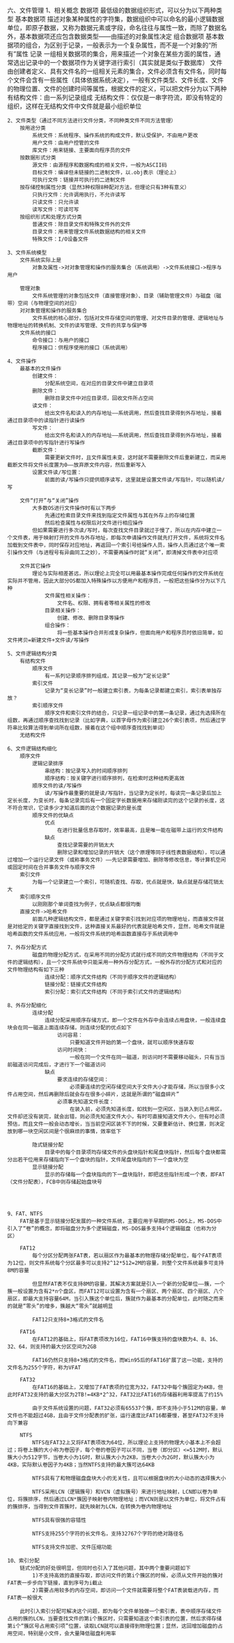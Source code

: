 六、文件管理
  1、相关概念
		数据项
			最低级的数据组织形式，可以分为以下两种类型
				基本数据项
					描述对象某种属性的字符集，数据组织中可以命名的最小逻辑数据单位，即原子数据，又称为数据元素或字段，命名往往与属性一致，而除了数据名外，基本数据项还应包含数据类型——由描述的对象属性决定
				组合数据项
					基本数据项的组合，为区别于记录，一般表示为一个复杂属性，而不是一个对象的“所有”属性
		记录
			一组相关数据项的集合，用来描述一个对象在某些方面的属性，通常选出记录中的一个数据项作为关键字进行索引（其实就是类似于数据库）
		文件
			由创建者定义、具有文件名的一组相关元素的集合，文件必须含有文件名，同时每个文件会含有一些属性（具体依据系统决定），一般有文件类型、文件长度、文件的物理位置、文件的创建时间等属性，根据文件的定义，可以把文件分为以下两种
				有结构文件：由一系列记录组成
				无结构文件：仅仅是一串字符流，即没有特定的组织，这样在无结构文件中文件就是最小组织单位
	
	2、文件类型（通过不同方法进行文件分类，不同种类文件不同方法管理）
		按用途分类
			系统文件：系统程序、操作系统的构成文件，默认受保护，不由用户更改
			用户文件：由用户控管的文件
			库文件：用来链接、主要面向程序员的文件
		按数据形式分类
			源文件：由源程序和数据构成的相关文件，一般为ASCII码
			目标文件：编译但未链接的二进制文件，以.obj表示（理论上）
			可执行文件：链接并可执行的二进制文件
		按存储控制属性分类（显然3种权限8种配对方法，但理论只有3种有意义）
			只执行文件：允许调用执行，不允许读写
			只读文件：只允许读
			读写文件：可读可写
		按组织形式和处理方式分类
			普通文件：除目录文件和特殊文件外的文件
			目录文件：用来管理文件系统数据结构的相关文件
			特殊文件：I/O设备文件
		
	3、文件系统模型
		文件系统实际上是
			对象及属性->对对象管理和操作的服务集合（系统调用）->文件系统接口->程序与用户
			
		管理对象
			文件系统管理的对象包括文件（直接管理对象）、目录（辅助管理文件）与磁盘（磁带）空间（与物理空间的对应）
		对对象管理和操作的服务集合
			文件系统的核心部分，包括对文件存储空间的管理、对文件目录的管理、逻辑地址与物理地址的转换机制、文件的读写管理、文件的共享与保护等
		文件系统的接口
			命令接口：与用户的接口
			程序接口：供程序使用的接口（系统调用）
		
	4、文件操作
		最基本的文件操作
			创建文件：
				分配系统空间，在对应的目录文件中建立目录项
			删除文件：
				删除目录文件中对应目录项，回收文件所占空间
			读文件：
				给出文件名和读入的内存地址——系统调用，然后查找目录得到外存地址，接着通过目录项中的读指针进行读操作
			写文件：
				给出文件名和读入的内存地址——系统调用，然后查找目录得到外存地址，接着通过目录项中的写指针进行写操作
			截断文件：
				需要更新文件时，且文件属性未变，这时就不需要删除文件后重新建立，而采用截断文件将文件长度置为0——放弃原文件内容，然后重新写入
			设置文件读/写位置：
				前面的读/写操作只提供顺序读写，这里就是设置文件读/写指针，可以随机读/写
				
		文件“打开”与“关闭”操作
			大多数OS进行文件操作时有以下两步
				先通过检索目录文件来找到指定文件属性与其在外存上的存储位置
				然后检查属性与权限后对文件进行相应操作
			但如果需要进行多次读/写时，每次查找文件目录就过于慢了，所以在内存中建立一个文件表，用于映射打开的文件与外存地址，即每次申请操作文件就先打开文件，系统将文件名加载到文件表中，同时保存对应地址，再返回一个索引号给操作人员，操作人员通过这个唯一索引操作文件（与进程号有异曲同工之妙），不需要再操作时就“关闭”，即清掉文件表中对应项
		
		文件其它操作
			理论与实际相差甚远，所以理论上完全可以用最基本操作完成任何操作的文件系统在实际并不管用，因此大部分OS都加入特殊操作以方便用户和程序员，一般把这些操作分为以下几种
				文件属性相关操作：
					文件名、权限、拥有者等相关属性的修改
				目录相关操作：
					创建、修改、删除目录等操作
				组合操作：
					将一些基本操作合并形成复杂操作，但面向用户和程序员时依旧简单，如文件拷贝=新建文件+文件读/写操作
			
	5、文件逻辑结构分类
		有结构文件
			顺序文件
				有一系列记录顺序排列组成，其记录一般为“定长记录”
			索引文件
				记录为“变长记录”时一般建立索引表，为每条记录都建立索引，索引表单独存放？
			索引顺序文件
				顺序文件和索引文件的结合，只记录一组记录中的第一条记录，通过先选择所在组数，再通过顺序查找找到记录（比如字典，以首字母作为索引建立26个索引表项，然后通过字符串比较算法得到单词所在组数，接着在这个组中顺序查找找到单词）
		无结构文件
		
	6、文件逻辑结构细化
		顺序文件
			逻辑记录排序
				串结构：按记录写入的时间顺序排列
				顺序结构：按关键字进行顺序排列，在检索时这种结构更高效
			顺序文件的读/写操作
				读/写操作最重要的就是读/写指针，当记录为定长时，每读完一条记录后加上定长长度，为变长时，每条记录完后有一个固定字长数据用来存储刚读完的这个记录的长度，这不符合常识，它读多少才知道后面的这个数据记录的是长度
			顺序文件的优缺点
				优点
					在进行批量信息存取时，效率最高，且是唯一能在磁带上运行的文件结构
				缺点
					查找记录需要的开销太大
					删除记录和增加记录的开销大（这个原理等同于线性表数据结构），可以通过增加一个运行记录文件（或称事务文件）——先记录需要增加、删除等修改信息，等计算机空闲或固定时间在合并事务文件与顺序文件
		索引文件
			为每一个记录建立一个索引，可随机查找、存取，优点就是快，缺点就是存储花销太大
		索引顺序文件
			以刚刚那个单词查找为例子，优点缺点都很均衡
		直接文件->哈希文件
			前面几种逻辑结构文件，都是通过关键字索引找到对应项的物理地址，而直接文件就是对给定的关键字直接找到文件，这种直接关系最好的代表就是哈希文件，显然，哈希文件就是哈希函数的文件系统应用，一般将文件系统的哈希函数直接存于系统调用中
		
	7、外存分配方式
			磁盘的物理分配方式，在采用不同的分配方式就行成不同的文件物理结构（不同于文件的逻辑结构），且一个文件系统中只能采用一种外存分配方式，一般外存的分配方式和对应的文件物理结构有如下三种
				连续分配：顺序式文件结构（不同于顺序文件的逻辑结构）
				链接分配：链接式文件结构
				索引分配：索引式文件结构（不同于索引式文件的逻辑结构）
				
	8、外存分配细化
			连续分配
				连续分配采用顺序存储方式，即一个文件在外存中会连续占用盘块，一般连续盘块会在同一磁道上面连续存储，则连续分配的优点如下
					访问容易：
						只要知道文件开始的第一个盘块，就可以顺序快速存取
					访问时间快：
						一般在同一个文件在同一磁道，则访问时不需要移动磁头，只有当当前磁道访问完成后，才进行下一个磁道访问
				缺点
					要求连续的存储空间：
						必须要连续的空闲存储空间大于文件大小才能存储，所以当很多小文件占用空间，然后再删除后就会存在很多小碎片，这就是所谓的“磁盘碎片”
					必须事先知道文件长度：
						在装入前，必须先知道长度，如找到一空闲区，当装入到已占用区，文件却还没有装完，就会出错，则必须先知道文件大小，有时可直接知道文件大小，但有时必须预估，而且文件一般会动态增长，当当前空闲区装不下的时候，又要重新估计、换位置，则决定放到哪一块空闲区间是个很麻烦的事情，效率低下
			
			隐式链接分配
				目录中的每个目录项均存储文件的头盘块指针和尾盘块指针，然后每个盘块都需分出若干位用来存储指向下一个盘块的指针，文件尾盘块指向的下一个盘块为空
			显示链接分配
				显示的存储每一个盘块指向的下一盘块指针，即把这些指针形成一个表，即FAT（文件分配表），FCB中则存储起始盘块号
			
				
				
			
	9、FAT、NTFS
		FAT是基于显示链接分配发展的一种文件系统，主要应用于早期的MS-DOS上，MS-DOS中引入了“卷”的概念，即将磁盘分为多个逻辑磁盘，MS-DOS最多支持4个逻辑磁盘（也称为分区）
		
		FAT12
			每个分区分配两张FAT表，若以扇区作为最基本的物理存储分配单位，每个FAT表项为12位，则文件系统每个分区最多可以支持2^12*512=2M的容量，则整个文件系统最多可支持8M的容量
			
			但显然FAT表不仅支持8M的容量，其解决方案就是引入一个新的分配单位——簇，一个簇一般设置为含有2*n个盘区，而FAT12可以设置为含有一个扇区、两个扇区、四个扇区、八个扇区，即最大支持容量64M，当引入簇这个单位后，簇就作为最基本的分配单位，此时随之而来的就是“零头”的增多，簇越大“零头”就越明显
		
			FAT12只支持8+3格式的文件名
		
		FAT16
			在FAT12的基础上，将FAT表项改为16位，FAT16中簇支持的盘块数为4、8、16、32、64，则支持的最大分区空间为2GB
			
			FAT16仍然只支持8+3格式的文件名，而Win95后的FAT16扩展了这一功能，支持的文件名为255个字符，称为VFAT
			
		FAT32
			在FAT16的基础上，又增加了FAT表项的位宽为32，FAT32中每个簇固定为4KB，但此时FAT32支持的最大分区为2TB!=4KB*2^32，FAT32比FAT16的存储器利用率提高了约15%
			
			由于文件系统设置的问题，FAT32必须有65537个簇，即不支持小于512M的容量，单文件也不能超过4GB，且由于文件分配表的扩张，运行速度比FAT16都要慢，甚至FAT32不支持向下兼容
			
		NTFS
			NTFS在FAT32上又将FAT表项改为64位，所以理论上支持的物理大小基本上不会超过；将卷上簇的大小称为卷因子，每个卷的卷因子可以不同，当卷（即分区）<=512M时，默认簇大小为512字节，当卷大小为1G时，默认簇大小为2KB，当卷大小为2G时，默认簇大小为4KB，实际默认卷因子为4KB；当然NTFS支持的最大簇可达64KB
			
			NTFS具有了和物理磁盘盘块大小的无关性，且可以根据盘块的大小动态的选择簇大小
			
			NTFS采用LCN（逻辑簇号）和VCN（虚拟簇号）来进行地址映射，LCN即以卷为单位，将簇排序，然后通过LCN*簇因子映射卷内物理地址；而VCN则是以文件为单位，将文件占有的簇排序，当得到文件首簇时，就先映射为LCN，在转换为卷内物理地址
			
			NTFS具有很强的容错性
			
			NTFS支持255个字符的长文件名，支持32767个字符的绝对路径名
			
			NTFS支持文件加密、文件压缩功能
			
	10、索引分配
		链式分配的好处很明显，但同时也引入了其他问题，其中两个重要问题如下
			1)不支持高效的直接存取，即访问文件的第i个簇区的时候，必须从文件开始的簇对FAT表一步步向下链接，直到序号为i截止
			2)需要占用较多的内存空间，即访问一个文件就需要将整个FAT表装载进内存，而FAT表一般很大
			
		此时引入索引分配可解决这个问题，即为每个文件单独做一个索引表，表中顺序存储文件占用的簇的LCN，当要查找文件的第i个簇区时，只需要知道这个索引表的位置，然后求得存储第i个“簇区号占用索引项”位置，读取LCN就可以直接得到物理位置；显然，这回增加磁盘的占用空间，特别是小文件，会大量降低磁盘利用率
